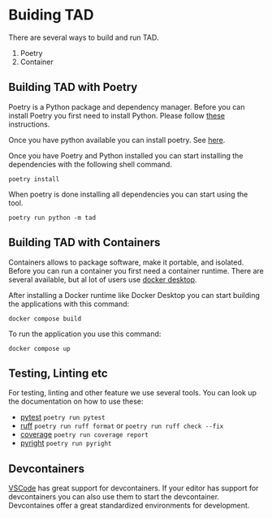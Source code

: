 # Buiding TAD

There are several ways to build and run TAD.

1. Poetry
2. Container

## Building TAD with Poetry

Poetry is a Python package and dependency manager. Before you can install Poetry you first need to install Python. Please follow [these](https://github.com/pyenv/pyenv?tab=readme-ov-file#installation) instructions.

Once you have python available you can install poetry. See [here](https://python-poetry.org/docs/#installation).

Once you have Poetry and Python installed you can start installing the dependencies with the following shell command.

```shell
poetry install
```

When poetry is done installing all dependencies you can start using the tool.

```shell
poetry run python -m tad
```

## Building TAD with Containers

Containers allows to package software, make it portable, and isolated. Before you can run a container you first need a container runtime. There are several available, but al lot of users use [docker desktop](https://www.docker.com/products/docker-desktop/).

After installing a Docker runtime like Docker Desktop you can start building the applications with this command:

```shell
docker compose build
```

To run the application you use this command:

```shell
docker compose up
```

## Testing, Linting etc

For testing, linting and other feature we use several tools. You can look up the documentation on how to use these:

* [pytest](https://docs.pytest.org/en/)  `poetry run pytest`
* [ruff](https://docs.astral.sh/ruff/) `poetry run ruff format` or `poetry run ruff check --fix`
* [coverage](https://coverage.readthedocs.io/en/) `poetry run coverage report`
* [pyright](https://microsoft.github.io/pyright/#/) `poetry run pyright`

## Devcontainers

[VSCode](https://code.visualstudio.com/) has great support for devcontainers. If your editor has support for devcontainers you can also use them to start the devcontainer. Devcontaines offer a great standardized environments for development.
